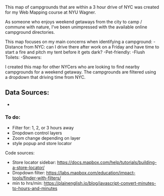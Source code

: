 This map of campgrounds that are within a 3 hour drive of NYC was created for my Web Mapping course at NYU Wagner.

As someone who enjoys weekend getaways from the city to camp / commune with nature, I've been unimpressed with the available online campground directories. 

This map focuses on my main concerns when identifying a campground:
-Distance from NYC: can I drive there after work on a Friday and have time to start a fire and pitch my tent before it gets dark?
-Pet-friendly: 
-Flush Toilets: 
-Showers: 

I created this map for other NYCers who are looking to find nearby campgrounds for a weekend getaway. The campgrounds are filtered using a dropdown that driving time from NYC.

Data Sources: 
- 
- 

### To do:
- Filter for: 1, 2, or 3 hours away
- Dropdown control layers
- Zoom change depending on layer
- style popup and store locator

Code sources:
- Store locator sidebar: https://docs.mapbox.com/help/tutorials/building-a-store-locator/
- Dropdown filter: https://labs.mapbox.com/education/impact-tools/finder-with-filters/
- min to hrs/min: https://plainenglish.io/blog/javascript-convert-minutes-to-hours-and-minutes